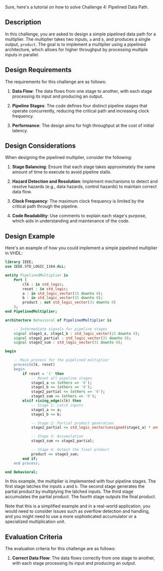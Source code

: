 Sure, here's a tutorial on how to solve Challenge 4: Pipelined Data Path.

## Description

In this challenge, you are asked to design a simple pipelined data path for a multiplier. The multiplier takes two inputs, `a` and `b`, and produces a single output, `product`. The goal is to implement a multiplier using a pipelined architecture, which allows for higher throughput by processing multiple inputs in parallel.

## Design Requirements

The requirements for this challenge are as follows:

1. **Data Flow**: The data flows from one stage to another, with each stage processing its input and producing an output.

2. **Pipeline Stages**: The code defines four distinct pipeline stages that operate concurrently, reducing the critical path and increasing clock frequency.

3. **Performance**: The design aims for high throughput at the cost of initial latency.

## Design Considerations

When designing the pipelined multiplier, consider the following:

1. **Stage Balancing**: Ensure that each stage takes approximately the same amount of time to execute to avoid pipeline stalls.

2. **Hazard Detection and Resolution**: Implement mechanisms to detect and resolve hazards (e.g., data hazards, control hazards) to maintain correct data flow.

3. **Clock Frequency**: The maximum clock frequency is limited by the critical path through the pipeline.

4. **Code Readability**: Use comments to explain each stage's purpose, which aids in understanding and maintenance of the code.

## Design Example

Here's an example of how you could implement a simple pipelined multiplier in VHDL:

```vhdl
library IEEE;
use IEEE.STD_LOGIC_1164.ALL;

entity PipelinedMultiplier is
    Port (
        clk : in std_logic;
        reset : in std_logic;
        a : in std_logic_vector(15 downto 0);
        b : in std_logic_vector(15 downto 0);
        product : out std_logic_vector(31 downto 0)
    );
end PipelinedMultiplier;

architecture Behavioral of PipelinedMultiplier is

    -- Intermediate signals for pipeline stages
    signal stage1_a, stage1_b : std_logic_vector(15 downto 0);
    signal stage2_partial : std_logic_vector(31 downto 0);
    signal stage3_sum : std_logic_vector(31 downto 0);

begin

    -- Main process for the pipelined multiplier
    process(clk, reset)
    begin
        if reset = '1' then
            -- Reset all pipeline stages
            stage1_a <= (others => '0');
            stage1_b <= (others => '0');
            stage2_partial <= (others => '0');
            stage3_sum <= (others => '0');
        elsif rising_edge(clk) then
            -- Stage 1: Latch inputs
            stage1_a <= a;
            stage1_b <= b;

            -- Stage 2: Partial product generation
            stage2_partial <= std_logic_vector(unsigned(stage1_a) * unsigned(stage1_b));

            -- Stage 3: Accumulation
            stage3_sum <= stage2_partial;

            -- Stage 4: Output the final product
            product <= stage3_sum;
        end if;
    end process;

end Behavioral;
```

In this example, the multiplier is implemented with four pipeline stages. The first stage latches the inputs `a` and `b`. The second stage generates the partial product by multiplying the latched inputs. The third stage accumulates the partial product. The fourth stage outputs the final product.

Note that this is a simplified example and in a real-world application, you would need to consider issues such as overflow detection and handling, and you might need to use a more sophisticated accumulator or a specialized multiplication unit.

## Evaluation Criteria

The evaluation criteria for this challenge are as follows:

1. **Correct Data Flow**: The data flows correctly from one stage to another, with each stage processing its input and producing an output.
